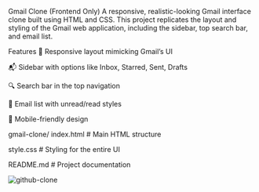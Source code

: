 Gmail Clone (Frontend Only)
A responsive, realistic-looking Gmail interface clone built using HTML and CSS. This project replicates the layout and styling of the Gmail web application, including the sidebar, top search bar, and email list.

 Features
📨 Responsive layout mimicking Gmail’s UI

📬 Sidebar with options like Inbox, Starred, Sent, Drafts

🔍 Search bar in the top navigation

📄 Email list with unread/read styles

📱 Mobile-friendly design


gmail-clone/
index.html         # Main HTML structure

style.css          # Styling for the entire UI

 README.md          # Project documentation
 
![github-clone](https://github.com/user-attachments/assets/026b4ba8-7460-49bc-9e59-eb27ab57fc21)
